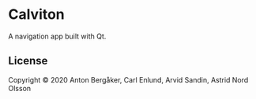 # Calviton

A navigation app built with Qt.

## License

Copyright © 2020 Anton Bergåker, Carl Enlund, Arvid Sandin, Astrid Nord Olsson

